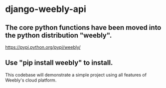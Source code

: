 # django-weebly-api
## The core python functions have been moved into the python distribution "weebly".
https://pypi.python.org/pypi/weebly/
## Use "pip install weebly" to install.
 
This codebase will demonstrate a simple project using all features of Weebly's cloud platform.

